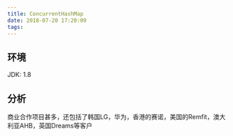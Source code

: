 ```yaml
---
title: ConcurrentHashMap
date: 2018-07-20 17:20:09
tags:
---
```


<!-- toc -->

## 环境
JDK: 1.8

## 分析


商业合作项目甚多，还包括了韩国LG，华为，香港的赛诺，美国的Remfit，澳大利亚AHB，英国Dreams等客户